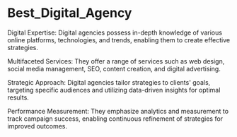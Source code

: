 # Best_Digital_Agency
Digital Expertise: Digital agencies possess in-depth knowledge of various online platforms, technologies, and trends, enabling them to create effective strategies.

Multifaceted Services: They offer a range of services such as web design, social media management, SEO, content creation, and digital advertising.

Strategic Approach: Digital agencies tailor strategies to clients' goals, targeting specific audiences and utilizing data-driven insights for optimal results.

Performance Measurement: They emphasize analytics and measurement to track campaign success, enabling continuous refinement of strategies for improved outcomes.

